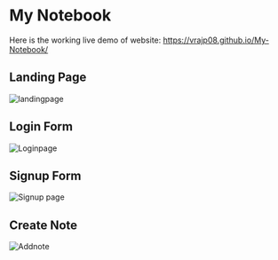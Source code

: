<h1> My Notebook </h1>

Here is the working live demo of website: https://vrajp08.github.io/My-Notebook/

<h2>Landing Page</h2>

![landingpage](https://user-images.githubusercontent.com/86962138/185764553-3f50ee3b-95b0-40db-b4b6-23cb35e5f72f.png)

<h2>Login Form</h2>

![Loginpage](https://user-images.githubusercontent.com/86962138/185764575-cce2a10b-a502-4111-8018-02020e591e10.png)

<h2>Signup Form</h2>

![Signup page](https://user-images.githubusercontent.com/86962138/185764593-08c5f9d0-d5e2-4d07-bff2-7eebc7e596a9.png)

<h2>Create Note</h2>

![Addnote](https://user-images.githubusercontent.com/86962138/185764597-6061f147-063c-45d5-9f6c-693a8d32881b.png)
